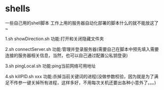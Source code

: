 # shells
一些自己用的shell脚本
工作上用的服务器自动化部署的脚本什么的就不能放这了~

1.sh showDirection.sh
功能:打开和关闭隐藏文件夹

2.sh connectServer.sh
功能:管理并登录服务器(需要自己在脚本中预先填入需要连接的服务器相关信息，当然，也可以自己通过配置公私钥登录)

3.sh pingLocal.sh
功能:ping当前网络可用地址

4.sh killPID.sh xxx
功能:杀掉当前关键词的进程(没做参数校验，因为就是为了满足不传参一键关掉所有进程，这样多好，不用每次关机还要出各种小意外了。。。)
